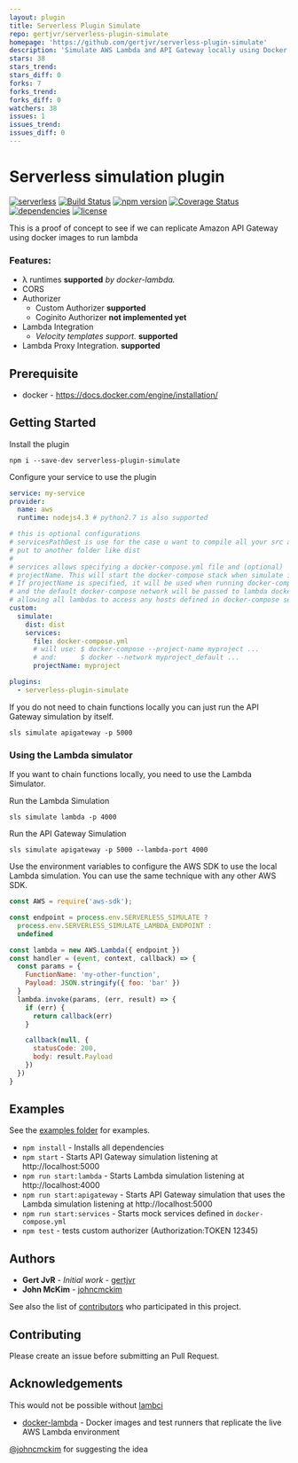 ```yaml
---
layout: plugin
title: Serverless Plugin Simulate
repo: gertjvr/serverless-plugin-simulate
homepage: 'https://github.com/gertjvr/serverless-plugin-simulate'
description: 'Simulate AWS Lambda and API Gateway locally using Docker'
stars: 38
stars_trend: 
stars_diff: 0
forks: 7
forks_trend: 
forks_diff: 0
watchers: 38
issues: 1
issues_trend: 
issues_diff: 0
---
```



# Serverless simulation plugin

[![serverless](http://public.serverless.com/badges/v3.svg)](http://www.serverless.com)
[![Build Status](https://travis-ci.org/serverless-community-labs/serverless-plugin-simulate.svg?branch=master)](https://travis-ci.org/gertjvr/serverless-plugin-simulate)
[![npm version](https://badge.fury.io/js/serverless-plugin-simulate.svg)](https://badge.fury.io/js/serverless-plugin-simulate)
[![Coverage Status](https://coveralls.io/repos/github/serverless-community-labs/serverless-plugin-simulate/badge.svg?branch=master)](https://coveralls.io/github/serverless-community-labs/serverless-plugin-simulate?branch=master)
[![dependencies](https://img.shields.io/david/serverless-community-labs/serverless-plugin-simulate.svg)](https://www.npmjs.com/package/serverless-plugin-simulate)
[![license](https://img.shields.io/npm/l/serverless-plugin-simulate.svg)](https://www.npmjs.com/package/serverless-plugin-simulate)

This is a proof of concept to see if we can replicate Amazon API Gateway using docker images to run lambda

### Features:

- λ runtimes **supported** _by docker-lambda._
- CORS
- Authorizer
  - Custom Authorizer **supported**
  - Coginito Authorizer **not implemented yet**
- Lambda Integration
  - _Velocity templates support._ **supported**
- Lambda Proxy Integration. **supported**

## Prerequisite
- docker - https://docs.docker.com/engine/installation/

## Getting Started
Install the plugin
```
npm i --save-dev serverless-plugin-simulate
```

Configure your service to use the plugin

```yaml
service: my-service
provider:
  name: aws
  runtime: nodejs4.3 # python2.7 is also supported

# this is optional configurations
# servicesPathDest is use for the case u want to compile all your src and out
# put to another folder like dist
#
# services allows specifying a docker-compose.yml file and (optional)
# projectName. This will start the docker-compose stack when simulate is run.
# If projectName is specified, it will be used when running docker-compose,
# and the default docker-compose network will be passed to lambda docker commands
# allowing all lambdas to access any hosts defined in docker-compose services
custom:
  simulate:
    dist: dist
    services:
      file: docker-compose.yml
      # will use: $ docker-compose --project-name myproject ...
      # and:      $ docker --network myproject_default ...
      projectName: myproject

plugins:
  - serverless-plugin-simulate
```

If you do not need to chain functions locally
you can just run the API Gateway simulation by itself.
```
sls simulate apigateway -p 5000
```

### Using the Lambda simulator
If you want to chain functions locally, you need to use
the Lambda Simulator.

Run the Lambda Simulation
```
sls simulate lambda -p 4000
```

Run the API Gateway Simulation
```
sls simulate apigateway -p 5000 --lambda-port 4000
```

Use the environment variables to configure the AWS SDK
to use the local Lambda simulation. You can use the same
technique with any other AWS SDK.

```js
const AWS = require('aws-sdk');

const endpoint = process.env.SERVERLESS_SIMULATE ?
  process.env.SERVERLESS_SIMULATE_LAMBDA_ENDPOINT :
  undefined

const lambda = new AWS.Lambda({ endpoint })
const handler = (event, context, callback) => {
  const params = {
    FunctionName: 'my-other-function',
    Payload: JSON.stringify({ foo: 'bar' })
  }
  lambda.invoke(params, (err, result) => {
    if (err) {
      return callback(err)
    }

    callback(null, {
      statusCode: 200,
      body: result.Payload
    })
  })
}
```

## Examples

See the [examples folder](https://github.com/gertjvr/serverless-plugin-simulate/tree/master/examples)
for examples.

- `npm install` - Installs all dependencies
- `npm start` - Starts API Gateway simulation listening at http://localhost:5000
- `npm run start:lambda` - Starts Lambda simulation listening at http://localhost:4000
- `npm run start:apigateway` - Starts API Gateway simulation that uses the Lambda
simulation listening at http://localhost:5000
- `npm run start:services` - Starts mock services defined in `docker-compose.yml`
- `npm test` - tests custom authorizer (Authorization:TOKEN 12345)

## Authors

* **Gert JvR** - *Initial work* - [gertjvr](https://github.com/gertjvr)
* **John McKim** - [johncmckim](https://github.com/johncmckim)

See also the list of [contributors](https://github.com/serverless-community-labs/serverless-plugin-simulate/contributors) who participated in this project.

## Contributing
Please create an issue before submitting an Pull Request.

## Acknowledgements
This would not be possible without [lambci](http://lambci.org/)
- [docker-lambda](https://github.com/lambci/docker-lambda) - Docker images and test runners that replicate the live AWS Lambda environment

[@johncmckim](https://github.com/johncmckim) for suggesting the idea

